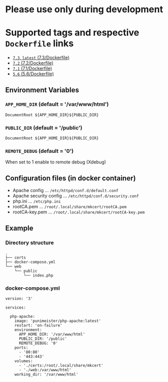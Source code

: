 # Please use only during development

# Supported tags and respective `Dockerfile` links

- [`7.3`, `latest` (7.3/Dockerfile)](https://github.com/punimeister/docker-php-apache/blob/master/7.3/Dockerfile)
- [`7.2` (7.2/Dockerfile)](https://github.com/punimeister/docker-php-apache/blob/master/7.2/Dockerfile)
- [`7.1` (7.1/Dockerfile)](https://github.com/punimeister/docker-php-apache/blob/master/7.1/Dockerfile)
- [`5.6` (5.6/Dockerfile)](https://github.com/punimeister/docker-php-apache/blob/master/5.6/Dockerfile)

## Environment Variables

### `APP_HOME_DIR` (default = '/var/www/html')

`DocumentRoot ${APP_HOME_DIR}${PUBLIC_DIR}`

### `PUBLIC_DIR` (default = '/public')

`DocumentRoot ${APP_HOME_DIR}${PUBLIC_DIR}`

### `REMOTE_DEBUG` (default = '0')

When set to 1 enable to remote debug (Xdebug)

## Configuration files (in docker container)

- Apache config ... `/etc/httpd/conf.d/default.conf`
- Apache security config ... `/etc/httpd/conf.d/security.conf`
- php.ini ... `/etc/php.ini`
- rootCA.pem ... `/root/.local/share/mkcert/rootCA.pem`
- rootCA-key.pem ... `/root/.local/share/mkcert/rootCA-key.pem`

## Example

### Directory structure

```
.
├── certs
├── docker-compose.yml
└── web
    └── public
        └── index.php
```

### docker-compose.yml

```
version: '3'

services:

  php-apache:
    image: 'punimeister/php-apache:latest'
    restart: 'on-failure'
    environment:
      APP_HOME_DIR: '/var/www/html'
      PUBLIC_DIR: '/public'
      REMOTE_DEBUG: '0'
    ports:
      - '80:80'
      - '443:443'
    volumes:
      - './certs:/root/.local/share/mkcert'
      - './web:/var/www/html'
    working_dir: '/var/www/html'
```
